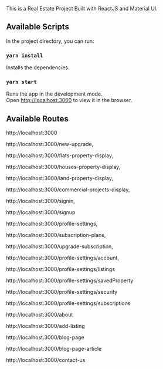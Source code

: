 This is a Real Estate Project Built with ReactJS and Material UI.

## Available Scripts

In the project directory, you can run:

### `yarn install`

Installs the dependencies<br />

### `yarn start`

Runs the app in the development mode.<br />
Open [http://localhost:3000](http://localhost:3000) to view it in the browser.

## Available Routes

http://localhost:3000

http://localhost:3000/new-upgrade,

http://localhost:3000/flats-property-display,  

http://localhost:3000/houses-property-display,

http://localhost:3000/land-property-display, 

http://localhost:3000/commercial-projects-display, 

http://localhost:3000/signin,

http://localhost:3000/signup

http://localhost:3000/profile-settings,

http://localhost:3000/subscription-plans,

http://localhost:3000/upgrade-subscription,

http://localhost:3000/profile-settings/account,

http://localhost:3000/profile-settings/listings

http://localhost:3000/profile-settings/savedProperty

http://localhost:3000/profile-settings/security

http://localhost:3000/profile-settings/subscriptions

http://localhost:3000/about

http://localhost:3000/add-listing

http://localhost:3000/blog-page

http://localhost:3000/blog-page-article

http://localhost:3000/contact-us



